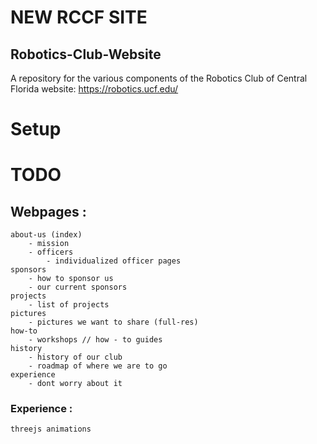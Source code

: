 # NEW RCCF SITE
## Robotics-Club-Website
A repository for the various components of the Robotics Club of Central Florida website: https://robotics.ucf.edu/


# Setup

# TODO

## Webpages : 
    about-us (index)
        - mission
        - officers
            - individualized officer pages
    sponsors
        - how to sponsor us
        - our current sponsors
    projects
        - list of projects
    pictures
        - pictures we want to share (full-res)
    how-to
        - workshops // how - to guides
    history
        - history of our club
        - roadmap of where we are to go
    experience
        - dont worry about it
### Experience :
    threejs animations